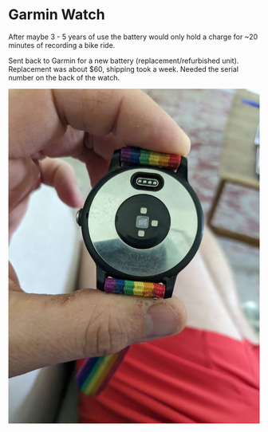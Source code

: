 # Garmin Watch

After maybe 3 - 5 years of use the battery would only hold a charge for ~20 minutes of recording a bike ride.  

Sent back to Garmin for a new battery (replacement/refurbished unit).  Replacement was about $60, shipping took a week. Needed the serial number on the back of the watch. 

![Picture of the back of my watch](Garmin_Watch.jpg)
